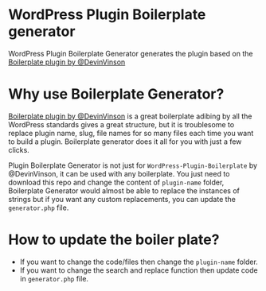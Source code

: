 # WordPress Plugin Boilerplate generator

WordPress Plugin Boilerplate Generator generates the plugin based on the [Boilerplate plugin by @DevinVinson](https://github.com/DevinVinson/WordPress-Plugin-Boilerplate)

# Why use Boilerplate Generator? 

[Boilerplate plugin by @DevinVinson](https://github.com/DevinVinson/WordPress-Plugin-Boilerplate) is a great boilerplate adibing by all the WordPress standards gives a great structure, but it is troublesome to replace plugin name, slug, file names for so many files each time you want to build a plugin. Boilerplate generator does it all for you with just a few clicks. 

Plugin Boilerplate Generator is not just for `WordPress-Plugin-Boilerplate` by @DevinVinson, it can be used with any boilerplate. You just need to download this repo and change the content of `plugin-name` folder, Boilerplate Generator would almost be able to replace the instances of strings but if you want any custom replacements, you can update the `generator.php` file. 

# How to update the boiler plate? 

- If you want to change the code/files then change the `plugin-name` folder.
- If you want to change the search and replace function then update code in `generator.php` file. 

